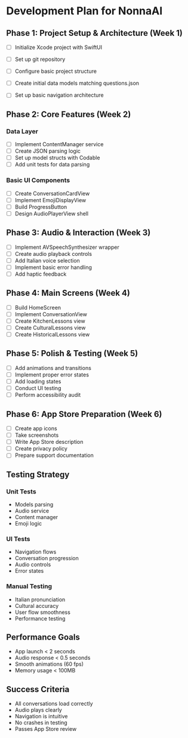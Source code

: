 # Development Plan for NonnaAI

## Phase 1: Project Setup & Architecture (Week 1)
- [ ] Initialize Xcode project with SwiftUI
- [ ] Set up git repository
- [ ] Configure basic project structure
- [ ] Create initial data models matching questions.json
- [ ] Set up basic navigation architecture


## Phase 2: Core Features (Week 2)
### Data Layer
- [ ] Implement ContentManager service
- [ ] Create JSON parsing logic
- [ ] Set up model structs with Codable
- [ ] Add unit tests for data parsing

### Basic UI Components
- [ ] Create ConversationCardView
- [ ] Implement EmojiDisplayView
- [ ] Build ProgressButton
- [ ] Design AudioPlayerView shell

## Phase 3: Audio & Interaction (Week 3)
- [ ] Implement AVSpeechSynthesizer wrapper
- [ ] Create audio playback controls
- [ ] Add Italian voice selection
- [ ] Implement basic error handling
- [ ] Add haptic feedback

## Phase 4: Main Screens (Week 4)
- [ ] Build HomeScreen
- [ ] Implement ConversationView
- [ ] Create KitchenLessons view
- [ ] Create CulturalLessons view
- [ ] Create HistoricalLessons view

## Phase 5: Polish & Testing (Week 5)
- [ ] Add animations and transitions
- [ ] Implement proper error states
- [ ] Add loading states
- [ ] Conduct UI testing
- [ ] Perform accessibility audit

## Phase 6: App Store Preparation (Week 6)
- [ ] Create app icons
- [ ] Take screenshots
- [ ] Write App Store description
- [ ] Create privacy policy
- [ ] Prepare support documentation

## Testing Strategy
### Unit Tests
- Models parsing
- Audio service
- Content manager
- Emoji logic

### UI Tests
- Navigation flows
- Conversation progression
- Audio controls
- Error states

### Manual Testing
- Italian pronunciation
- Cultural accuracy
- User flow smoothness
- Performance testing

## Performance Goals
- App launch < 2 seconds
- Audio response < 0.5 seconds
- Smooth animations (60 fps)
- Memory usage < 100MB

## Success Criteria
- All conversations load correctly
- Audio plays clearly
- Navigation is intuitive
- No crashes in testing
- Passes App Store review 